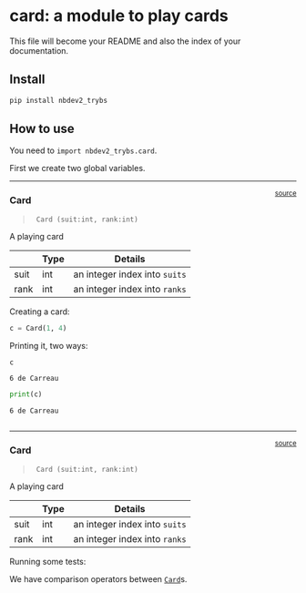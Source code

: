 card: a module to play cards
================

<!-- WARNING: THIS FILE WAS AUTOGENERATED! DO NOT EDIT! -->

This file will become your README and also the index of your
documentation.

## Install

``` sh
pip install nbdev2_trybs
```

## How to use

You need to `import nbdev2_trybs.card`.

First we create two global variables.

------------------------------------------------------------------------

<a
href="https://github.com/bsalanie/nbdev2-trybs/blob/main/nbdev2_trybs/card.py#L18"
target="_blank" style="float:right; font-size:smaller">source</a>

### Card

>      Card (suit:int, rank:int)

A playing card

|      | **Type** | **Details**                   |
|------|----------|-------------------------------|
| suit | int      | an integer index into `suits` |
| rank | int      | an integer index into `ranks` |

Creating a card:

``` python
c = Card(1, 4)
```

Printing it, two ways:

``` python
c
```

    6 de Carreau

``` python
print(c)
```

    6 de Carreau

``` python
```

------------------------------------------------------------------------

<a
href="https://github.com/bsalanie/nbdev2_trybs/blob/main/nbdev2_trybs/card.py#L18"
target="_blank" style="float:right; font-size:smaller">source</a>

### Card

>      Card (suit:int, rank:int)

A playing card

|      | **Type** | **Details**                   |
|------|----------|-------------------------------|
| suit | int      | an integer index into `suits` |
| rank | int      | an integer index into `ranks` |

Running some tests:

We have comparison operators between
[`Card`](https://bsalanie.github.io/nbdev2-trybs/index.html#card)s.

